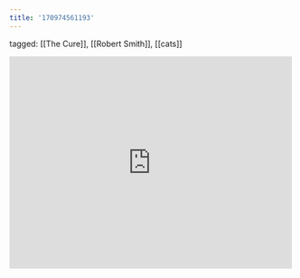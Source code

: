 ```yaml
---
title: '170974561193'
---
```

tagged: [[The Cure]], [[Robert Smith]], [[cats]]
<iframe allow="accelerometer; autoplay; clipboard-write; encrypted-media; gyroscope; picture-in-picture" allowfullscreen="" frameborder="0" height="375" id="youtube_iframe" src="https://www.youtube.com/embed/mcUza_wWCfA?feature=oembed&amp;enablejsapi=1&amp;origin=https://safe.txmblr.com&amp;wmode=opaque" width="500"></iframe>